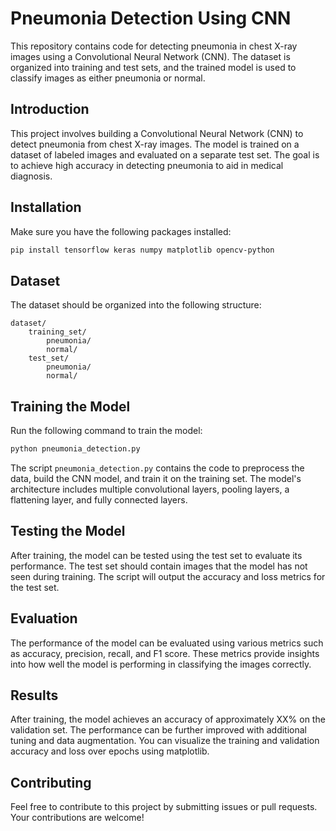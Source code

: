 
# Pneumonia Detection Using CNN

This repository contains code for detecting pneumonia in chest X-ray images using a Convolutional Neural Network (CNN). The dataset is organized into training and test sets, and the trained model is used to classify images as either pneumonia or normal.

## Introduction
This project involves building a Convolutional Neural Network (CNN) to detect pneumonia from chest X-ray images. The model is trained on a dataset of labeled images and evaluated on a separate test set. The goal is to achieve high accuracy in detecting pneumonia to aid in medical diagnosis.

## Installation
Make sure you have the following packages installed:
```bash
pip install tensorflow keras numpy matplotlib opencv-python
```

## Dataset
The dataset should be organized into the following structure:
```
dataset/
    training_set/
        pneumonia/
        normal/
    test_set/
        pneumonia/
        normal/
```

## Training the Model
Run the following command to train the model:
```bash
python pneumonia_detection.py
```
The script `pneumonia_detection.py` contains the code to preprocess the data, build the CNN model, and train it on the training set. The model's architecture includes multiple convolutional layers, pooling layers, a flattening layer, and fully connected layers.

## Testing the Model
After training, the model can be tested using the test set to evaluate its performance. The test set should contain images that the model has not seen during training. The script will output the accuracy and loss metrics for the test set.

## Evaluation
The performance of the model can be evaluated using various metrics such as accuracy, precision, recall, and F1 score. These metrics provide insights into how well the model is performing in classifying the images correctly.

## Results
After training, the model achieves an accuracy of approximately XX% on the validation set. The performance can be further improved with additional tuning and data augmentation. You can visualize the training and validation accuracy and loss over epochs using matplotlib.

## Contributing
Feel free to contribute to this project by submitting issues or pull requests. Your contributions are welcome!
